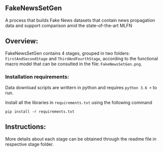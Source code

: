 ﻿## FakeNewsSetGen

A process that builds Fake News datasets that contain news propagation data and support comparison amid the state-of-the-art MLFN

##  Overview:
 FakeNewsSetGen contains 4 stages, grouped in two folders: `FirstAndSecondStage` and  `ThirdAndFourthStage`, according to the functional macro model that can be consulted in the file: `FakeNewsSetGen.png`.  
 
###  Installation requirements:
 Data download scripts are writtern in python and requires `python 3.6 +` to run.
 
 Install all the libraries in `requirements.txt` using the following command
    
    pip install -r requirements.txt

##  Instructions:
 More details about each stage can be obtained through the readme file in respective stage folder.
